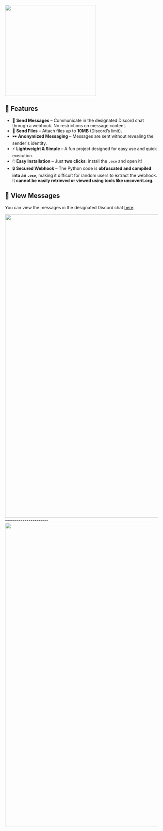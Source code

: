 <img src="https://github.com/user-attachments/assets/d041cff8-24f9-4e21-bdfd-1cd9ec2350ec" width="300">  

## 🚀 Features  

- 📩 **Send Messages** – Communicate in the designated Discord chat through a webhook. No restrictions on message content.  
- 📁 **Send Files** – Attach files up to **10MB** (Discord’s limit).  
- 🕶️ **Anonymized Messaging** – Messages are sent without revealing the sender's identity.  
- ⚡ **Lightweight & Simple** – A fun project designed for easy use and quick execution.  
- 🖱️ **Easy Installation** – Just **two clicks**: install the `.exe` and open it!  
- 🔒 **Secured Webhook** – The Python code is **obfuscated and compiled into an `.exe`**, making it difficult for random users to extract the webhook. It **cannot be easily retrieved or viewed using tools like uncoverit.org**.  

## 👀 View Messages  
You can view the messages in the designated Discord chat [here](https://discord.gg/g6DzqZvnRz).  

<img src="https://github.com/user-attachments/assets/79396249-7764-403a-8899-caa0cab7ff94" width="1000">  
----------------------  
<img src="https://github.com/user-attachments/assets/e02f81b0-fafb-4d5d-96b5-ca8e7b29968c" width="1000">  
